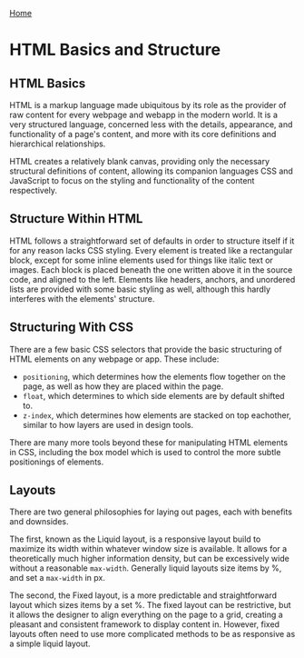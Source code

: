 [Home](https://zx37.github.io/learning-journal/)

# HTML Basics and Structure

## HTML Basics

HTML is a markup language made ubiquitous by its role as the provider of raw content for every webpage and webapp in the modern world. It is a very structured language, concerned less with the details, appearance, and functionality of a page's content, and more with its core definitions and hierarchical relationships.

HTML creates a relatively blank canvas, providing only the necessary structural definitions of content, allowing its companion languages CSS and JavaScript to focus on the styling and functionality of the content respectively.

## Structure Within HTML

HTML follows a straightforward set of defaults in order to structure itself if it for any reason lacks CSS styling. Every element is treated like a rectangular block, except for some inline elements used for things like italic text or images. Each block is placed beneath the one written above it in the source code, and aligned to the left. Elements like headers, anchors, and unordered lists are provided with some basic styling as well, although this hardly interferes with the elements' structure.

## Structuring With CSS

There are a few basic CSS selectors that provide the basic structuring of HTML elements on any webpage or app. These include:

- `positioning`, which determines how the elements flow together on the page, as well as how they are placed within the page.
- `float`, which determines to which side elements are by default  shifted to.
- `z-index`, which determines how elements are stacked on top eachother, similar to how layers are used in design tools.

There are many more tools beyond these for manipulating HTML elements in CSS, including the box model which is used to control the more subtle positionings of elements.

## Layouts

There are two general philosophies for laying out pages, each with benefits and downsides.

The first, known as the Liquid layout, is a responsive layout build to maximize its width within whatever window size is available. It allows for a theoretically much higher information density, but can be excessively wide without a reasonable `max-width`. Generally liquid layouts size items by %, and set a `max-width` in px.

The second, the Fixed layout, is a more predictable and straightforward layout which sizes items by a set %. The fixed layout can be restrictive, but it allows the designer to align everything on the page to a grid, creating a pleasant and consistent framework to display content in. However, fixed layouts often need to use more complicated methods to be as responsive as a simple liquid layout.